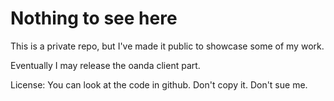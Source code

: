 # Nothing to see here

This is a private repo, but I've made it public to showcase some of my work.

Eventually I may release the oanda client part.

License: You can look at the code in github. Don't copy it. Don't sue me.